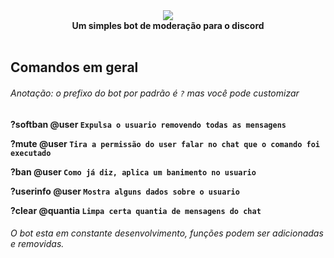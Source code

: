 <div align="center">
<img src="http://i.picresize.com/images/2018/01/28/uYjGL.png" border="0" /><br>
    <b>Um simples bot de moderação para o discord<b><br><br>
  </div>


## Comandos em geral

###### Anotação: o prefixo do bot por padrão é ```?``` mas você pode customizar 

?softban @user ```Expulsa o usuario removendo todas as mensagens```


?mute @user ```Tira a permissão do user falar no chat que o comando foi executado```


?ban @user ```Como já diz, aplica um banimento no usuario```


?userinfo @user ```Mostra alguns dados sobre o usuario```

?clear @quantia ```Limpa certa quantia de mensagens do chat```

###### O bot esta em constante desenvolvimento, funções podem ser adicionadas e removidas.
